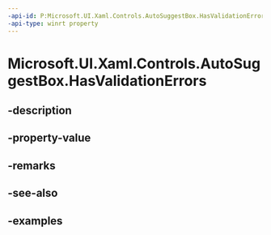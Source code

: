 ```yaml
---
-api-id: P:Microsoft.UI.Xaml.Controls.AutoSuggestBox.HasValidationErrors
-api-type: winrt property
---
```


# Microsoft.UI.Xaml.Controls.AutoSuggestBox.HasValidationErrors

<!--
public bool HasValidationErrors { get; }
-->


## -description

## -property-value

## -remarks

## -see-also

## -examples


